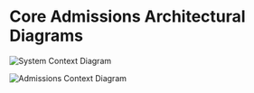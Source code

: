 # Core Admissions Architectural Diagrams

![System Context Diagram](http://www.plantuml.com/plantuml/proxy?cache=no&src=https://raw.githubusercontent.com/byu-oit/core-admissions-architecture/master/doc/architecture/diagrams/CES%20Admissions%20Context%20Map.puml?token=ACEYNSRXQSFP6RXDK5UZUQK6FCMUY)


![Admissions Context Diagram](http://www.plantuml.com/plantuml/proxy?cache=no&src=https://raw.githubusercontent.com/byu-oit/core-admissions-architecture/master/doc/architecture/diagrams/CES%20Admissions.puml?token=ACEYNSRXQSFP6RXDK5UZUQK6FCMUY)


